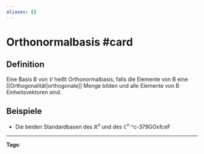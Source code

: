 ```yaml
---
aliases: []
---
```


# Orthonormalbasis #card
## Definition
Eine Basis B von $V$ heißt Orthonormalbasis, falls die Elemente von B eine [[Orthogonalität|orthogonale]] Menge bilden und alle Elemente von B Einheitsvektoren sind.
## Beispiele
- Die beiden Standardbasen des $\mathbb{R}^n$ und des $\mathbb{C}^n$
^c-379GOxfceF
---
**Tags**: 